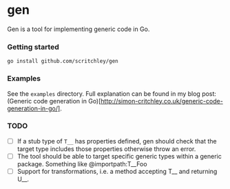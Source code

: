 # gen

Gen is a tool for implementing generic code in Go.

### Getting started

```
go install github.com/scritchley/gen
```

### Examples

See the `examples` directory. Full explanation can be found in my blog post: (Generic code generation in Go)[http://simon-critchley.co.uk/generic-code-generation-in-go/].

### TODO

- [ ] If a stub type of `T__` has properties defined, gen should check that the target type includes those properties otherwise throw an error.
- [ ] The tool should be able to target specific generic types within a generic package. Something like @importpath:T__Foo
- [ ] Support for transformations, i.e. a method accepting T__ and returning U__. 